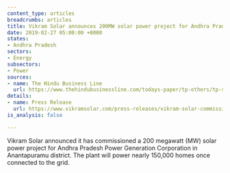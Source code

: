 ```yaml
---
content_type: articles
breadcrumbs: articles
title: Vikram Solar announces 200MW solar power project for Andhra Pradesh
date: 2019-02-27 05:00:00 +0000
states:
- Andhra Pradesh
sectors:
- Energy
subsectors:
- Power
sources:
- name: The Hindu Business Line
  url: https://www.thehindubusinessline.com/todays-paper/tp-others/tp-states/article26316885.ece
details:
- name: Press Release
  url: https://www.vikramsolar.com/press-releases/vikram-solar-commissions-200-mw-solar-project-for-apgenco/
is_analysis: false

---
```

Vikram Solar announced it has commissioned a 200 megawatt (MW) solar power project for Andhra Pradesh Power Generation Corporation in Anantapuramu district. The plant will power nearly 150,000 homes once connected to the grid.